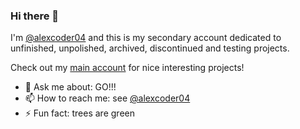 
### Hi there 👋

I'm [@alexcoder04](https://github.com/alexcoder04) and this is my secondary account dedicated to unfinished, unpolished, archived, discontinued and testing projects.

Check out my [main account](https://github.com/alexcoder04) for nice interesting projects!

- 💬 Ask me about: GO!!!
- 📫 How to reach me: see [@alexcoder04](https://github.com/alexcoder04)
- ⚡ Fun fact: trees are green
